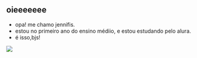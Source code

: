 ## oieeeeeee


- opa! me chamo jennifis.
- estou no primeiro ano do ensino médiio, e estou estudando pelo alura. 
- é isso,bjs!

![](https://media1.tenor.com/m/oTTrZ7WOzF0AAAAC/love-languages.gif)
